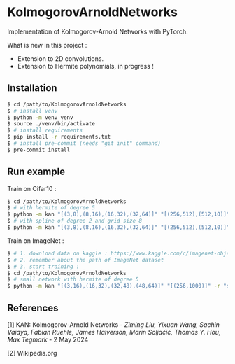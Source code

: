 # KolmogorovArnoldNetworks

Implementation of Kolmogorov-Arnold Networks with PyTorch.

What is new in this project :
- Extension to 2D convolutions.
- Extension to Hermite polynomials, in progress !

## Installation

```bash
$ cd /path/to/KolmogorovArnoldNetworks
$ # install venv
$ python -m venv venv
$ source ./venv/bin/activate
$ # install requirements
$ pip install -r requirements.txt
$ # install pre-commit (needs "git init" command)
$ pre-commit install
```

## Run example

Train on Cifar10 :

```bash
$ cd /path/to/KolmogorovArnoldNetworks
$ # with hermite of degree 5
$ python -m kan "[(3,8),(8,16),(16,32),(32,64)]" "[(256,512),(512,10)]" -k 3 -s 2 -p 1 -r "silu" -a "hermite" -a "n=5" train "cifar10" "./out/cifar10" "./out/train_hermite_cifar10" -lr 1e-4 -b 64 -e 100 --train-ratio 0.7 --cuda --save-every 256
$ # with spline of degree 2 and grid size 8
$ python -m kan "[(3,8),(8,16),(16,32),(32,64)]" "[(256,512),(512,10)]" -k 3 -s 2 -p 1 -r "silu" -a "b-spline" -a "degree=2" -a "grid_size=8" train "cifar10" "./out/cifar10" "./out/train_bspline_cifar10" -lr 1e-4 -b 64 -e 100 --train-ratio 0.7 --cuda --save-every 256
```

Train on ImageNet :

```bash
$ # 1. download data on kaggle : https://www.kaggle.com/c/imagenet-object-localization-challenge
$ # 2. remember about the path of ImageNet dataset
$ # 3. start training :
$ cd /path/to/KolmogorovArnoldNetworks
$ # small network with hermite of degree 5
$ python -m kan "[(3,16),(16,32),(32,48),(48,64)]" "[(256,1000)]" -r "silu" -k 5 -s 4 -p 2 -a "hermite" -ao "n=5" --cuda train imagenet "/path/to/imagenet-object-localization-challenge/ILSVRC/Data/CLS-LOC/train" "./out/train_imagenet" -e 1000 -b 24 -lr 1e-3 --save-every 4096 --train-ratio 0.7
```

## References

[1] KAN: Kolmogorov-Arnold Networks - *Ziming Liu, Yixuan Wang, Sachin Vaidya, Fabian Ruehle, James Halverson, Marin Soljačić, Thomas Y. Hou, Max Tegmark* - 2 May 2024

[2] Wikipedia.org
